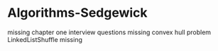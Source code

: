 # Algorithms-Sedgewick


missing chapter one interview questions
missing convex hull problem
LinkedListShuffle missing